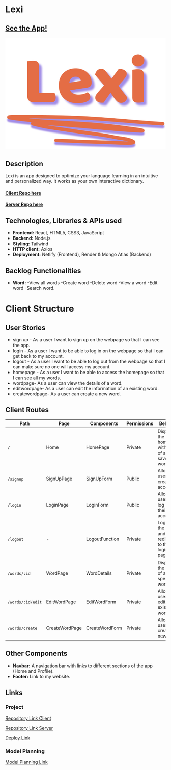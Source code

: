 # Lexi

## [See the App!]()

![lexi Logo](./src/assets/images/lexi-logo.png)

## Description

Lexi is an app designed to optimize your language learning in an intuitive and personalized way. It works as your own interactive dictionary.

#### [Client Repo here](https://github.com/somorales/words-frontend)

#### [Server Repo here](https://github.com/somorales/words-backend)

## Technologies, Libraries & APIs used

- **Frontend:** React, HTML5, CSS3, JavaScript
- **Backend:** Node.js
- **Styling:** Tailwind
- **HTTP client:** Axios
- **Deployment:** Netlify (Frontend), Render & Mongo Atlas (Backend)

## Backlog Functionalities

- **Word:** -View all words -Create word -Delete word -View a word -Edit word -Search word.

# Client Structure

## User Stories

- sign up - As a user I want to sign up on the webpage so that I can see the app.
- login - As a user I want to be able to log in on the webpage so that I can get back to my account.
- logout - As a user I want to be able to log out from the webpage so that I can make sure no one will access my account.
- homepage - As a user I want to be able to access the homepage so that I can see all my words.
- wordpage- As a user can view the details of a word.
- editwordpage- As a user can edit the information of an existing word.
- createwordpage- As a user can create a new word.

## Client Routes

| Path              | Page           | Components     | Permissions | Behavior                                              |
| ----------------- | -------------- | -------------- | ----------- | ----------------------------------------------------- |
| `/`               | Home           | HomePage       | Private     | Displays the homepage with a list of all saved words. |
| `/signup`         | SignUpPage     | SignUpForm     | Public      | Allows users to create an account.                    |
| `/login`          | LoginPage      | LoginForm      | Public      | Allows users to log in to their account.              |
| `/logout`         | -              | LogoutFunction | Private     | Logs out the user and redirects to the login page.    |
| `/words/:id`      | WordPage       | WordDetails    | Private     | Displays the details of a specific word.              |
| `/words/:id/edit` | EditWordPage   | EditWordForm   | Private     | Allows users to edit an existing word.                |
| `/words/create`   | CreateWordPage | CreateWordForm | Private     | Allows users to create a new word.                    |

## Other Components

- **Navbar:** A navigation bar with links to different sections of the app (Home and Profile).
- **Footer:** Link to my website.

## Links

### Project

[Repository Link Client](https://github.com/somorales/words-frontend)

[Repository Link Server](https://github.com/somorales/words-backend)

[Deploy Link]()

### Model Planning

[Model Planning Link](https://www.figma.com/design/WQVDchfxFC2seCF5ZRXZKc/Lexi?node-id=0-1&t=pXIPXMF0FTKgnq4G-1)
